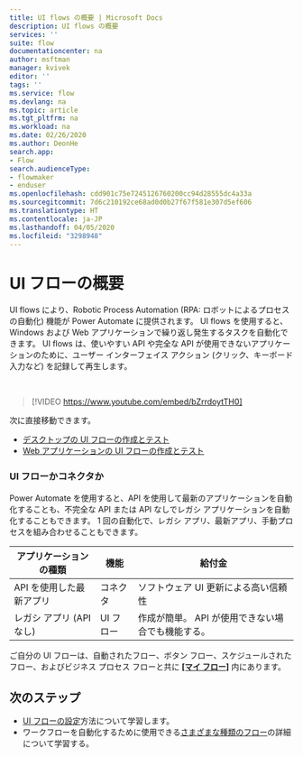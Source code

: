 ```yaml
---
title: UI flows の概要 | Microsoft Docs
description: UI flows の概要
services: ''
suite: flow
documentationcenter: na
author: msftman
manager: kvivek
editor: ''
tags: ''
ms.service: flow
ms.devlang: na
ms.topic: article
ms.tgt_pltfrm: na
ms.workload: na
ms.date: 02/26/2020
ms.author: DeonHe
search.app:
- Flow
search.audienceType:
- flowmaker
- enduser
ms.openlocfilehash: cdd901c75e7245126760200cc94d28555dc4a33a
ms.sourcegitcommit: 7d6c210192ce68ad0d0b27f67f581e307d5ef606
ms.translationtype: HT
ms.contentlocale: ja-JP
ms.lasthandoff: 04/05/2020
ms.locfileid: "3298948"
---
```

# <a name="introduction-to-ui-flows"></a>UI フローの概要

UI flows により、Robotic Process Automation (RPA: ロボットによるプロセスの自動化) 機能が Power Automate に提供されます。 UI flows を使用すると、Windows および Web アプリケーションで繰り返し発生するタスクを自動化できます。 UI flows は、使いやすい API や完全な API が使用できないアプリケーションのために、ユーザー インターフェイス アクション (クリック、キーボード入力など) を記録して再生します。

<br/>

> [!VIDEO https://www.youtube.com/embed/bZrrdoytTH0]


次に直接移動できます。

- [デスクトップの UI フローの作成とテスト](create-desktop.md) 
- [Web アプリケーションの UI フローの作成とテスト](create-web.md)  

### <a name="ui-flows-or-connectors"></a>UI フローかコネクタか

Power Automate を使用すると、API を使用して最新のアプリケーションを自動化することも、不完全な API または API なしでレガシ アプリケーションを自動化することもできます。 1 回の自動化で、レガシ アプリ、最新アプリ、手動プロセスを組み合わせることもできます。

| **アプリケーションの種類**      | **機能** | **給付金**     |
|---------------------------|----------------------------|------------------|
| API を使用した最新アプリ| コネクタ                 | ソフトウェア UI 更新による高い信頼性 |
| レガシ アプリ (API なし)          | UI フロー                    | 作成が簡単。 API が使用できない場合でも機能する。   |


ご自分の UI フローは、自動されたフロー、ボタン フロー、スケジュールされたフロー、およびビジネス プロセス フローと共に [**[マイ フロー]**](manage.md) 内にあります。

## <a name="next-steps"></a>次のステップ

- [UI フローの設定](setup.md)方法について学習します。 
- ワークフローを自動化するために使用できる[さまざまな種類のフロー](..\getting-started.md#types-of-flows)の詳細について学習する。


